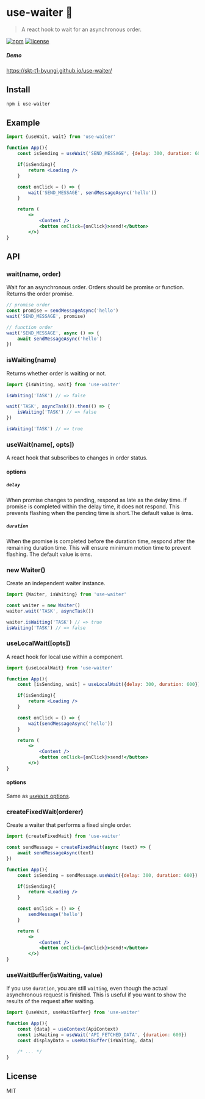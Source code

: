 # use-waiter 🤵
> A react hook to wait for an asynchronous order.

[![npm](https://flat.badgen.net/npm/v/use-waiter)](https://www.npmjs.com/package/use-waiter)
[![license](https://flat.badgen.net/github/license/skt-t1-byungi/use-waiter)](https://github.com/skt-t1-byungi/use-waiter/blob/master/LICENSE)

##### Demo
https://skt-t1-byungi.github.io/use-waiter/

## Install
```sh
npm i use-waiter
```

## Example
```jsx
import {useWait, wait} from 'use-waiter'

function App(){
    const isSending = useWait('SEND_MESSAGE', {delay: 300, duration: 600})

    if(isSending){
        return <Loading />
    }

    const onClick = () => {
        wait('SEND_MESSAGE', sendMessageAsync('hello'))
    }

    return (
        <>
            <Content />
            <button onClick={onClick}>send!</button>
        </>)
}
```

## API
### wait(name, order)
Wait for an asynchronous order. Orders should be promise or function. Returns the order promise.

```js
// promise order
const promise = sendMessageAsync('hello')
wait('SEND_MESSAGE', promise)

// function order
wait('SEND_MESSAGE', async () => {
    await sendMessageAsync('hello')
})
```

### isWaiting(name)
Returns whether order is waiting or not.
```js
import {isWaiting, wait} from 'use-waiter'

isWaiting('TASK') // => false

wait('TASK', asyncTask()).then(() => {
    isWaiting('TASK') // => false
})

isWaiting('TASK') // => true
```

### useWait(name[, opts])
A react hook that subscribes to changes in order status.

#### options
##### `delay`
When promise changes to pending, respond as late as the delay time. if promise is completed within the delay time, it does not respond. This prevents flashing when the pending time is short.The default value is `0`ms.

##### `duration`
When the promise is completed before the duration time, respond after the remaining duration time. This will ensure minimum motion time to prevent flashing. The default value is `0`ms.

### new Waiter()
Create an independent waiter instance.
```js
import {Waiter, isWaiting} from 'use-waiter'

const waiter = new Waiter()
waiter.wait('TASK', asyncTask())

waiter.isWaiting('TASK') // => true
isWaiting('TASK') // => false
```

### useLocalWait([opts])
A react hook for local use within a component.

```jsx
import {useLocalWait} from 'use-waiter'

function App(){
    const [isSending, wait] = useLocalWait({delay: 300, duration: 600})

    if(isSending){
        return <Loading />
    }

    const onClick = () => {
        wait(sendMessageAsync('hello'))
    }

    return (
        <>
            <Content />
            <button onClick={onClick}>send!</button>
        </>)
}
```

#### options
Same as [`useWait` options](#options).

### createFixedWait(orderer)
Create a waiter that performs a fixed single order.

```jsx
import {createFixedWait} from 'use-waiter'

const sendMessage = createFixedWait(async (text) => {
    await sendMessageAsync(text)
})

function App(){
    const isSending = sendMessage.useWait({delay: 300, duration: 600})

    if(isSending){
        return <Loading />
    }

    const onClick = () => {
        sendMessage('hello')
    }

    return (
        <>
            <Content />
            <button onClick={onClick}>send!</button>
        </>)
}
```

### useWaitBuffer(isWaiting, value)
If you use `duration`, you are still `waiting`, even though the actual asynchronous request is finished.
This is useful if you want to show the results of the request after waiting.

```js
import {useWait, useWaitBuffer} from 'use-waiter'

function App(){
    const {data} = useContext(ApiContext)
    const isWaiting = useWait('API_FETCHED_DATA', {duration: 600})
    const displayData = useWaitBuffer(isWaiting, data)

    /* ... */
}
```

## License
MIT
